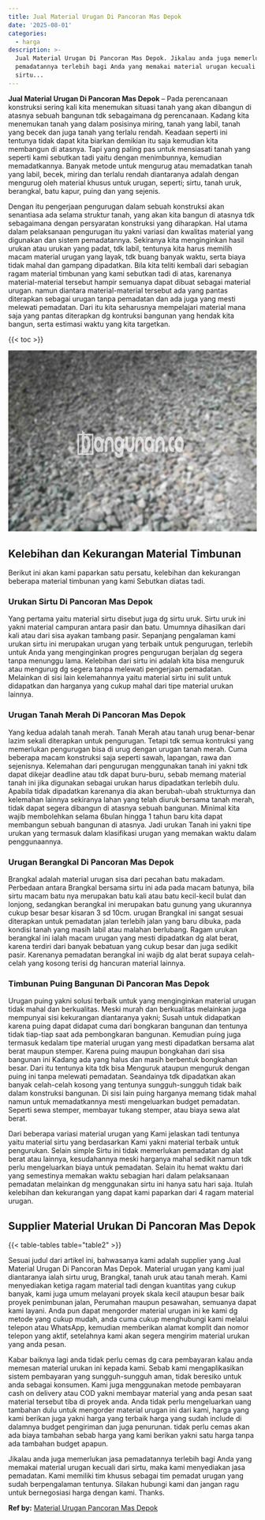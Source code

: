 ```yaml
---
title: Jual Material Urugan Di Pancoran Mas Depok
date: '2025-08-01'
categories:
  - harga
description: >-
  Jual Material Urugan Di Pancoran Mas Depok. Jikalau anda juga memerlukan jasa
  pemadatannya terlebih bagi Anda yang memakai material urugan kecuali dari
  sirtu...
---
```


**Jual Material Urugan Di Pancoran Mas Depok** – Pada perencanaan konstruksi sering kali kita menemukan situasi tanah yang akan dibangun di atasnya sebuah bangunan tdk sebagaimana dg perencanaan. Kadang kita menemukan tanah yang dalam posisinya miring, tanah yang labil, tanah yang becek dan juga tanah yang terlalu rendah. Keadaan seperti ini tentunya tidak dapat kita biarkan demikian itu saja kemudian kita membangun di atasnya. Tapi yang paling pas untuk mensiasati tanah yang seperti kami sebutkan tadi yaitu dengan menimbunnya, kemudian memadatkannya. Banyak metode untuk mengurug atau memadatkan tanah yang labil, becek, miring dan terlalu rendah diantaranya adalah dengan mengurug oleh material khusus untuk urugan, seperti; sirtu, tanah uruk, berangkal, batu kapur, puing dan yang sejenis.

Dengan itu pengerjaan pengurugan dalam sebuah konstruksi akan senantiasa ada selama struktur tanah, yang akan kita bangun di atasnya tdk sebagaimana dengan persyaratan konstruksi yang diharapkan. Hal utama dalam pelaksanaan pengurugan itu yakni variasi dan kwalitas material yang digunakan dan sistem pemadatannya. Sekiranya kita menginginkan hasil urukan atau urukan yang padat, tdk labil, tentunya kita harus memilih macam material urugan yang layak, tdk buang banyak waktu, serta biaya tidak mahal dan gampang dipadatkan. Bila kita teliti kembali dari sebagian ragam material timbunan yang kami sebutkan tadi di atas, karenanya material-material tersebut hampir semuanya dapat dibuat sebagai material urugan. namun diantara material-material tersebut ada yang pantas diterapkan sebagai urugan tanpa pemadatan dan ada juga yang mesti melewati pemadatan. Dari itu kita seharusnya mempelajari material mana saja yang pantas diterapkan dg kontruksi bangunan yang hendak kita bangun, serta estimasi waktu yang kita targetkan.

{{< toc >}}

![Jual Material Urugan Di Pancoran Mas Depok](/images/jual-urugan-10.png)

## Kelebihan dan Kekurangan Material Timbunan

Berikut ini akan kami paparkan satu persatu, kelebihan dan kekurangan beberapa material timbunan yang kami Sebutkan diatas tadi.

### Urukan Sirtu Di Pancoran Mas Depok

Yang pertama yaitu material sirtu disebut juga dg sirtu uruk. Sirtu uruk ini yakni material campuran antara pasir dan batu. Umumnya dihasilkan dari kali atau dari sisa ayakan tambang pasir. Sepanjang pengalaman kami urukan sirtu ini merupakan urugan yang terbaik untuk pengurugan, terlebih untuk Anda yang menginginkan progres pengurugan berjalan dg segera tanpa menunggu lama. Kelebihan dari sirtu ini adalah kita bisa menguruk atau mengurug dg segera tanpa melewati pengerjaan pemadatan. Melainkan di sisi lain kelemahannya yaitu material sirtu ini sulit untuk didapatkan dan harganya yang cukup mahal dari tipe material urukan lainnya.

### Urugan Tanah Merah Di Pancoran Mas Depok

Yang kedua adalah tanah merah. Tanah Merah atau tanah urug benar-benar lazim sekali diterapkan untuk pengurugan. Tetapi tdk semua kontruksi yang memerlukan pengurugan bisa di urug dengan urugan tanah merah. Cuma beberapa macam konstruksi saja seperti sawah, lapangan, rawa dan sejenisnya. Kelemahan dari pengurugan menggunakan tanah ini yakni tdk dapat dikejar deadline atau tdk dapat buru-buru, sebab memang material tanah ini jika digunakan sebagai urukan harus dipadatkan terlebih dulu. Apabila tidak dipadatkan karenanya dia akan berubah-ubah strukturnya dan kelemahan lainnya sekiranya lahan yang telah diuruk bersama tanah merah, tidak dapat segera dibangun di atasnya sebuah bangunan. Minimal kita wajib membolehkan selama 6bulan hingga 1 tahun baru kita dapat membangun sebuah bangunan di atasnya. Jadi urukan Tanah ini yakni tipe urukan yang termasuk dalam klasifikasi urugan yang memakan waktu dalam penggunaannya.

### Urugan Berangkal Di Pancoran Mas Depok

Brangkal adalah material urugan sisa dari pecahan batu makadam. Perbedaan antara Brangkal bersama sirtu ini ada pada macam batunya, bila sirtu macam batu nya merupakan batu kali atau batu kecil-kecil bulat dan lonjong, sedangkan berangkal ini merupakan batu gunung yang ukurannya cukup besar besar kisaran 3 sd 10cm. urugan Brangkal ini sangat sesuai diterapkan untuk pemadatan jalan terlebih jalan yang baru dibuka, pada kondisi tanah yang masih labil atau malahan berlubang. Ragam urukan berangkal ini ialah macam urugan yang mesti dipadatkan dg alat berat, karena terdiri dari banyak bebatuan yang cukup besar dan juga sedikit pasir. Karenanya pemadatan berangkal ini wajib dg alat berat supaya celah-celah yang kosong terisi dg hancuran material lainnya.

### Timbunan Puing Bangunan Di Pancoran Mas Depok

Urugan puing yakni solusi terbaik untuk yang menginginkan material urugan tidak mahal dan berkualitas. Meski murah dan berkualitas melainkan juga mempunyai sisi kekurangan diantaranya yakni; Susah untuk didapatkan karena puing dapat didapat cuma dari bongkaran bangunan dan tentunya tidak tiap-tiap saat ada pembongkaran bangunan. Kemudian puing juga termasuk kedalam tipe material urugan yang mesti dipadatkan bersama alat berat maupun stemper. Karena puing maupun bongkahan dari sisa bangunan ini Kadang ada yang halus dan masih berbentuk bongkahan besar. Dari itu tentunya kita tdk bisa Menguruk ataupun menguruk dengan puing ini tanpa melewati pemadatan. Seandainya tdk dipadatkan akan banyak celah-celah kosong yang tentunya sungguh-sungguh tidak baik dalam konstruksi bangunan. Di sisi lain puing harganya memang tidak mahal namun untuk memadatkannya mesti mengeluarkan budget pemadatan. Seperti sewa stemper, membayar tukang stemper, atau biaya sewa alat berat.

Dari beberapa variasi material urugan yang Kami jelaskan tadi tentunya yaitu material sirtu yang berdasarkan Kami yakni material terbaik untuk pengurukan. Selain simple Sirtu ini tidak memerlukan pemadatan dg alat berat atau lainnya, kesudahannya meski harganya mahal sedikit namun tdk perlu mengeluarkan biaya untuk pemadatan. Selain itu hemat waktu dari yang semestinya memakan waktu sebagian hari dalam pelaksanaan pemadatan melainkan dg menggunakan sirtu ini hanya satu hari saja. Itulah kelebihan dan kekurangan yang dapat kami paparkan dari 4 ragam material urugan.

## Supplier Material Urukan Di Pancoran Mas Depok

{{< table-tables table="table2" >}}

Sesuai judul dari artikel ini, bahwasanya kami adalah supplier yang Jual Material Urugan Di Pancoran Mas Depok. Material urugan yang kami jual diantaranya ialah sirtu urug, Brangkal, tanah uruk atau tanah merah. Kami menyediakan ketiga ragam material tadi dengan kuantitas yang cukup banyak, kami juga umum melayani proyek skala kecil ataupun besar baik proyek penimbunan jalan, Perumahan maupun pesawahan, semuanya dapat kami layani. Anda pun dapat mengorder material urugan ini ke kami dg metode yang cukup mudah, anda cuma cukup menghubungi kami melalui telepon atau WhatsApp, kemudian memberikan alamat komplit dan nomor telepon yang aktif, setelahnya kami akan segera mengirim material urukan yang anda pesan.

Kabar baiknya lagi anda tidak perlu cemas dg cara pembayaran kalau anda memesan material urukan ini kepada kami. Sebab kami mengaplikasikan sistem pembayaran yang sungguh-sungguh aman, tidak beresiko untuk anda sebagai konsumen. Kami juga menggunakan metode pembayaran cash on delivery atau COD yakni membayar material yang anda pesan saat material tersebut tiba di proyek anda. Anda tidak perlu mengeluarkan uang tambahan dulu untuk mengorder material urugan ini dari kami, harga yang kami berikan juga yakni harga yang terbaik harga yang sudah include di dalamnya budget pengiriman dan juga penurunan. tidak perlu cemas akan ada biaya tambahan sebab harga yang kami berikan yakni satu harga tanpa ada tambahan budget apapun.

Jikalau anda juga memerlukan jasa pemadatannya terlebih bagi Anda yang memakai material urugan kecuali dari sirtu, maka kami menyediakan jasa pemadatan. Kami memiliki tim khusus sebagai tim pemadat urugan yang sudah berpengalaman tentunya. Silakan hubungi kami dan jangan ragu untuk bernegosiasi harga dengan kami. Thanks.

**Ref by:** [Material Urugan Pancoran Mas Depok](https://id.wikipedia.org/wiki/Material)
